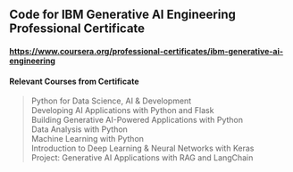## Code for IBM Generative AI Engineering Professional Certificate
#### https://www.coursera.org/professional-certificates/ibm-generative-ai-engineering

#### Relevant Courses from Certificate
> Python for Data Science, AI & Development  
> Developing AI Applications with Python and Flask  
> Building Generative AI-Powered Applications with Python  
> Data Analysis with Python  
> Machine Learning with Python  
> Introduction to Deep Learning & Neural Networks with Keras  
> Project: Generative AI Applications with RAG and LangChain  
